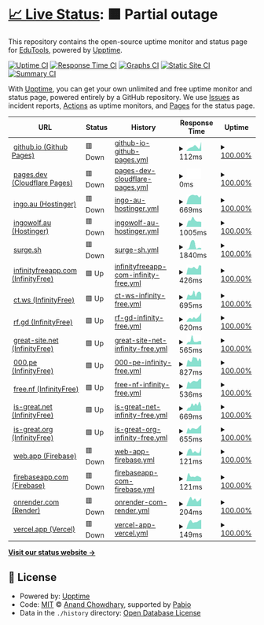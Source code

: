 # [📈 Live Status](https://EducationalTools.github.io/status): <!--live status--> **🟧 Partial outage**

This repository contains the open-source uptime monitor and status page for [EduTools](https://educationaltools.github.io/), powered by [Upptime](https://github.com/upptime/upptime).

[![Uptime CI](https://github.com/EducationalTools/status/workflows/Uptime%20CI/badge.svg)](https://github.com/EducationalTools/status/actions?query=workflow%3A%22Uptime+CI%22)
[![Response Time CI](https://github.com/EducationalTools/status/workflows/Response%20Time%20CI/badge.svg)](https://github.com/EducationalTools/status/actions?query=workflow%3A%22Response+Time+CI%22)
[![Graphs CI](https://github.com/EducationalTools/status/workflows/Graphs%20CI/badge.svg)](https://github.com/EducationalTools/status/actions?query=workflow%3A%22Graphs+CI%22)
[![Static Site CI](https://github.com/EducationalTools/status/workflows/Static%20Site%20CI/badge.svg)](https://github.com/EducationalTools/status/actions?query=workflow%3A%22Static+Site+CI%22)
[![Summary CI](https://github.com/EducationalTools/status/workflows/Summary%20CI/badge.svg)](https://github.com/EducationalTools/status/actions?query=workflow%3A%22Summary+CI%22)

With [Upptime](https://upptime.js.org), you can get your own unlimited and free uptime monitor and status page, powered entirely by a GitHub repository. We use [Issues](https://github.com/EducationalTools/status/issues) as incident reports, [Actions](https://github.com/EducationalTools/status/actions) as uptime monitors, and [Pages](https://EducationalTools.github.io/status) for the status page.

<!--start: status pages-->
<!-- This summary is generated by Upptime (https://github.com/upptime/upptime) -->
<!-- Do not edit this manually, your changes will be overwritten -->
<!-- prettier-ignore -->
| URL | Status | History | Response Time | Uptime |
| --- | ------ | ------- | ------------- | ------ |
| <img alt="" src="https://icons.duckduckgo.com/ip3/educationaltools.github.io.ico" height="13"> [github.io (Github Pages)](https://educationaltools.github.io/) | 🟥 Down | [github-io-github-pages.yml](https://github.com/EducationalTools/status/commits/HEAD/history/github-io-github-pages.yml) | <details><summary><img alt="Response time graph" src="./graphs/github-io-github-pages/response-time-week.png" height="20"> 112ms</summary><br><a href="https://EducationalTools.github.io/status/history/github-io-github-pages"><img alt="Response time 100" src="https://img.shields.io/endpoint?url=https%3A%2F%2Fraw.githubusercontent.com%2FEducationalTools%2Fstatus%2FHEAD%2Fapi%2Fgithub-io-github-pages%2Fresponse-time.json"></a><br><a href="https://EducationalTools.github.io/status/history/github-io-github-pages"><img alt="24-hour response time 226" src="https://img.shields.io/endpoint?url=https%3A%2F%2Fraw.githubusercontent.com%2FEducationalTools%2Fstatus%2FHEAD%2Fapi%2Fgithub-io-github-pages%2Fresponse-time-day.json"></a><br><a href="https://EducationalTools.github.io/status/history/github-io-github-pages"><img alt="7-day response time 112" src="https://img.shields.io/endpoint?url=https%3A%2F%2Fraw.githubusercontent.com%2FEducationalTools%2Fstatus%2FHEAD%2Fapi%2Fgithub-io-github-pages%2Fresponse-time-week.json"></a><br><a href="https://EducationalTools.github.io/status/history/github-io-github-pages"><img alt="30-day response time 114" src="https://img.shields.io/endpoint?url=https%3A%2F%2Fraw.githubusercontent.com%2FEducationalTools%2Fstatus%2FHEAD%2Fapi%2Fgithub-io-github-pages%2Fresponse-time-month.json"></a><br><a href="https://EducationalTools.github.io/status/history/github-io-github-pages"><img alt="1-year response time 100" src="https://img.shields.io/endpoint?url=https%3A%2F%2Fraw.githubusercontent.com%2FEducationalTools%2Fstatus%2FHEAD%2Fapi%2Fgithub-io-github-pages%2Fresponse-time-year.json"></a></details> | <details><summary><a href="https://EducationalTools.github.io/status/history/github-io-github-pages">100.00%</a></summary><a href="https://EducationalTools.github.io/status/history/github-io-github-pages"><img alt="All-time uptime 100.00%" src="https://img.shields.io/endpoint?url=https%3A%2F%2Fraw.githubusercontent.com%2FEducationalTools%2Fstatus%2FHEAD%2Fapi%2Fgithub-io-github-pages%2Fuptime.json"></a><br><a href="https://EducationalTools.github.io/status/history/github-io-github-pages"><img alt="24-hour uptime 100.00%" src="https://img.shields.io/endpoint?url=https%3A%2F%2Fraw.githubusercontent.com%2FEducationalTools%2Fstatus%2FHEAD%2Fapi%2Fgithub-io-github-pages%2Fuptime-day.json"></a><br><a href="https://EducationalTools.github.io/status/history/github-io-github-pages"><img alt="7-day uptime 100.00%" src="https://img.shields.io/endpoint?url=https%3A%2F%2Fraw.githubusercontent.com%2FEducationalTools%2Fstatus%2FHEAD%2Fapi%2Fgithub-io-github-pages%2Fuptime-week.json"></a><br><a href="https://EducationalTools.github.io/status/history/github-io-github-pages"><img alt="30-day uptime 100.00%" src="https://img.shields.io/endpoint?url=https%3A%2F%2Fraw.githubusercontent.com%2FEducationalTools%2Fstatus%2FHEAD%2Fapi%2Fgithub-io-github-pages%2Fuptime-month.json"></a><br><a href="https://EducationalTools.github.io/status/history/github-io-github-pages"><img alt="1-year uptime 100.00%" src="https://img.shields.io/endpoint?url=https%3A%2F%2Fraw.githubusercontent.com%2FEducationalTools%2Fstatus%2FHEAD%2Fapi%2Fgithub-io-github-pages%2Fuptime-year.json"></a></details>
| <img alt="" src="https://icons.duckduckgo.com/ip3/edutools.pages.dev.ico" height="13"> [pages.dev (Cloudflare Pages)](https://edutools.pages.dev/) | 🟥 Down | [pages-dev-cloudflare-pages.yml](https://github.com/EducationalTools/status/commits/HEAD/history/pages-dev-cloudflare-pages.yml) | <details><summary><img alt="Response time graph" src="./graphs/pages-dev-cloudflare-pages/response-time-week.png" height="20"> 0ms</summary><br><a href="https://EducationalTools.github.io/status/history/pages-dev-cloudflare-pages"><img alt="Response time 139" src="https://img.shields.io/endpoint?url=https%3A%2F%2Fraw.githubusercontent.com%2FEducationalTools%2Fstatus%2FHEAD%2Fapi%2Fpages-dev-cloudflare-pages%2Fresponse-time.json"></a><br><a href="https://EducationalTools.github.io/status/history/pages-dev-cloudflare-pages"><img alt="24-hour response time 0" src="https://img.shields.io/endpoint?url=https%3A%2F%2Fraw.githubusercontent.com%2FEducationalTools%2Fstatus%2FHEAD%2Fapi%2Fpages-dev-cloudflare-pages%2Fresponse-time-day.json"></a><br><a href="https://EducationalTools.github.io/status/history/pages-dev-cloudflare-pages"><img alt="7-day response time 0" src="https://img.shields.io/endpoint?url=https%3A%2F%2Fraw.githubusercontent.com%2FEducationalTools%2Fstatus%2FHEAD%2Fapi%2Fpages-dev-cloudflare-pages%2Fresponse-time-week.json"></a><br><a href="https://EducationalTools.github.io/status/history/pages-dev-cloudflare-pages"><img alt="30-day response time 0" src="https://img.shields.io/endpoint?url=https%3A%2F%2Fraw.githubusercontent.com%2FEducationalTools%2Fstatus%2FHEAD%2Fapi%2Fpages-dev-cloudflare-pages%2Fresponse-time-month.json"></a><br><a href="https://EducationalTools.github.io/status/history/pages-dev-cloudflare-pages"><img alt="1-year response time 139" src="https://img.shields.io/endpoint?url=https%3A%2F%2Fraw.githubusercontent.com%2FEducationalTools%2Fstatus%2FHEAD%2Fapi%2Fpages-dev-cloudflare-pages%2Fresponse-time-year.json"></a></details> | <details><summary><a href="https://EducationalTools.github.io/status/history/pages-dev-cloudflare-pages">100.00%</a></summary><a href="https://EducationalTools.github.io/status/history/pages-dev-cloudflare-pages"><img alt="All-time uptime 100.00%" src="https://img.shields.io/endpoint?url=https%3A%2F%2Fraw.githubusercontent.com%2FEducationalTools%2Fstatus%2FHEAD%2Fapi%2Fpages-dev-cloudflare-pages%2Fuptime.json"></a><br><a href="https://EducationalTools.github.io/status/history/pages-dev-cloudflare-pages"><img alt="24-hour uptime 100.00%" src="https://img.shields.io/endpoint?url=https%3A%2F%2Fraw.githubusercontent.com%2FEducationalTools%2Fstatus%2FHEAD%2Fapi%2Fpages-dev-cloudflare-pages%2Fuptime-day.json"></a><br><a href="https://EducationalTools.github.io/status/history/pages-dev-cloudflare-pages"><img alt="7-day uptime 100.00%" src="https://img.shields.io/endpoint?url=https%3A%2F%2Fraw.githubusercontent.com%2FEducationalTools%2Fstatus%2FHEAD%2Fapi%2Fpages-dev-cloudflare-pages%2Fuptime-week.json"></a><br><a href="https://EducationalTools.github.io/status/history/pages-dev-cloudflare-pages"><img alt="30-day uptime 100.00%" src="https://img.shields.io/endpoint?url=https%3A%2F%2Fraw.githubusercontent.com%2FEducationalTools%2Fstatus%2FHEAD%2Fapi%2Fpages-dev-cloudflare-pages%2Fuptime-month.json"></a><br><a href="https://EducationalTools.github.io/status/history/pages-dev-cloudflare-pages"><img alt="1-year uptime 100.00%" src="https://img.shields.io/endpoint?url=https%3A%2F%2Fraw.githubusercontent.com%2FEducationalTools%2Fstatus%2FHEAD%2Fapi%2Fpages-dev-cloudflare-pages%2Fuptime-year.json"></a></details>
| <img alt="" src="https://icons.duckduckgo.com/ip3/edutools.ingo.au.ico" height="13"> [ingo.au (Hostinger)](https://edutools.ingo.au/) | 🟥 Down | [ingo-au-hostinger.yml](https://github.com/EducationalTools/status/commits/HEAD/history/ingo-au-hostinger.yml) | <details><summary><img alt="Response time graph" src="./graphs/ingo-au-hostinger/response-time-week.png" height="20"> 669ms</summary><br><a href="https://EducationalTools.github.io/status/history/ingo-au-hostinger"><img alt="Response time 725" src="https://img.shields.io/endpoint?url=https%3A%2F%2Fraw.githubusercontent.com%2FEducationalTools%2Fstatus%2FHEAD%2Fapi%2Fingo-au-hostinger%2Fresponse-time.json"></a><br><a href="https://EducationalTools.github.io/status/history/ingo-au-hostinger"><img alt="24-hour response time 695" src="https://img.shields.io/endpoint?url=https%3A%2F%2Fraw.githubusercontent.com%2FEducationalTools%2Fstatus%2FHEAD%2Fapi%2Fingo-au-hostinger%2Fresponse-time-day.json"></a><br><a href="https://EducationalTools.github.io/status/history/ingo-au-hostinger"><img alt="7-day response time 669" src="https://img.shields.io/endpoint?url=https%3A%2F%2Fraw.githubusercontent.com%2FEducationalTools%2Fstatus%2FHEAD%2Fapi%2Fingo-au-hostinger%2Fresponse-time-week.json"></a><br><a href="https://EducationalTools.github.io/status/history/ingo-au-hostinger"><img alt="30-day response time 671" src="https://img.shields.io/endpoint?url=https%3A%2F%2Fraw.githubusercontent.com%2FEducationalTools%2Fstatus%2FHEAD%2Fapi%2Fingo-au-hostinger%2Fresponse-time-month.json"></a><br><a href="https://EducationalTools.github.io/status/history/ingo-au-hostinger"><img alt="1-year response time 725" src="https://img.shields.io/endpoint?url=https%3A%2F%2Fraw.githubusercontent.com%2FEducationalTools%2Fstatus%2FHEAD%2Fapi%2Fingo-au-hostinger%2Fresponse-time-year.json"></a></details> | <details><summary><a href="https://EducationalTools.github.io/status/history/ingo-au-hostinger">100.00%</a></summary><a href="https://EducationalTools.github.io/status/history/ingo-au-hostinger"><img alt="All-time uptime 100.00%" src="https://img.shields.io/endpoint?url=https%3A%2F%2Fraw.githubusercontent.com%2FEducationalTools%2Fstatus%2FHEAD%2Fapi%2Fingo-au-hostinger%2Fuptime.json"></a><br><a href="https://EducationalTools.github.io/status/history/ingo-au-hostinger"><img alt="24-hour uptime 100.00%" src="https://img.shields.io/endpoint?url=https%3A%2F%2Fraw.githubusercontent.com%2FEducationalTools%2Fstatus%2FHEAD%2Fapi%2Fingo-au-hostinger%2Fuptime-day.json"></a><br><a href="https://EducationalTools.github.io/status/history/ingo-au-hostinger"><img alt="7-day uptime 100.00%" src="https://img.shields.io/endpoint?url=https%3A%2F%2Fraw.githubusercontent.com%2FEducationalTools%2Fstatus%2FHEAD%2Fapi%2Fingo-au-hostinger%2Fuptime-week.json"></a><br><a href="https://EducationalTools.github.io/status/history/ingo-au-hostinger"><img alt="30-day uptime 100.00%" src="https://img.shields.io/endpoint?url=https%3A%2F%2Fraw.githubusercontent.com%2FEducationalTools%2Fstatus%2FHEAD%2Fapi%2Fingo-au-hostinger%2Fuptime-month.json"></a><br><a href="https://EducationalTools.github.io/status/history/ingo-au-hostinger"><img alt="1-year uptime 100.00%" src="https://img.shields.io/endpoint?url=https%3A%2F%2Fraw.githubusercontent.com%2FEducationalTools%2Fstatus%2FHEAD%2Fapi%2Fingo-au-hostinger%2Fuptime-year.json"></a></details>
| <img alt="" src="https://icons.duckduckgo.com/ip3/edutools.ingowolf.au.ico" height="13"> [ingowolf.au (Hostinger)](https://edutools.ingowolf.au/) | 🟥 Down | [ingowolf-au-hostinger.yml](https://github.com/EducationalTools/status/commits/HEAD/history/ingowolf-au-hostinger.yml) | <details><summary><img alt="Response time graph" src="./graphs/ingowolf-au-hostinger/response-time-week.png" height="20"> 1005ms</summary><br><a href="https://EducationalTools.github.io/status/history/ingowolf-au-hostinger"><img alt="Response time 845" src="https://img.shields.io/endpoint?url=https%3A%2F%2Fraw.githubusercontent.com%2FEducationalTools%2Fstatus%2FHEAD%2Fapi%2Fingowolf-au-hostinger%2Fresponse-time.json"></a><br><a href="https://EducationalTools.github.io/status/history/ingowolf-au-hostinger"><img alt="24-hour response time 766" src="https://img.shields.io/endpoint?url=https%3A%2F%2Fraw.githubusercontent.com%2FEducationalTools%2Fstatus%2FHEAD%2Fapi%2Fingowolf-au-hostinger%2Fresponse-time-day.json"></a><br><a href="https://EducationalTools.github.io/status/history/ingowolf-au-hostinger"><img alt="7-day response time 1005" src="https://img.shields.io/endpoint?url=https%3A%2F%2Fraw.githubusercontent.com%2FEducationalTools%2Fstatus%2FHEAD%2Fapi%2Fingowolf-au-hostinger%2Fresponse-time-week.json"></a><br><a href="https://EducationalTools.github.io/status/history/ingowolf-au-hostinger"><img alt="30-day response time 853" src="https://img.shields.io/endpoint?url=https%3A%2F%2Fraw.githubusercontent.com%2FEducationalTools%2Fstatus%2FHEAD%2Fapi%2Fingowolf-au-hostinger%2Fresponse-time-month.json"></a><br><a href="https://EducationalTools.github.io/status/history/ingowolf-au-hostinger"><img alt="1-year response time 845" src="https://img.shields.io/endpoint?url=https%3A%2F%2Fraw.githubusercontent.com%2FEducationalTools%2Fstatus%2FHEAD%2Fapi%2Fingowolf-au-hostinger%2Fresponse-time-year.json"></a></details> | <details><summary><a href="https://EducationalTools.github.io/status/history/ingowolf-au-hostinger">100.00%</a></summary><a href="https://EducationalTools.github.io/status/history/ingowolf-au-hostinger"><img alt="All-time uptime 100.00%" src="https://img.shields.io/endpoint?url=https%3A%2F%2Fraw.githubusercontent.com%2FEducationalTools%2Fstatus%2FHEAD%2Fapi%2Fingowolf-au-hostinger%2Fuptime.json"></a><br><a href="https://EducationalTools.github.io/status/history/ingowolf-au-hostinger"><img alt="24-hour uptime 100.00%" src="https://img.shields.io/endpoint?url=https%3A%2F%2Fraw.githubusercontent.com%2FEducationalTools%2Fstatus%2FHEAD%2Fapi%2Fingowolf-au-hostinger%2Fuptime-day.json"></a><br><a href="https://EducationalTools.github.io/status/history/ingowolf-au-hostinger"><img alt="7-day uptime 100.00%" src="https://img.shields.io/endpoint?url=https%3A%2F%2Fraw.githubusercontent.com%2FEducationalTools%2Fstatus%2FHEAD%2Fapi%2Fingowolf-au-hostinger%2Fuptime-week.json"></a><br><a href="https://EducationalTools.github.io/status/history/ingowolf-au-hostinger"><img alt="30-day uptime 100.00%" src="https://img.shields.io/endpoint?url=https%3A%2F%2Fraw.githubusercontent.com%2FEducationalTools%2Fstatus%2FHEAD%2Fapi%2Fingowolf-au-hostinger%2Fuptime-month.json"></a><br><a href="https://EducationalTools.github.io/status/history/ingowolf-au-hostinger"><img alt="1-year uptime 100.00%" src="https://img.shields.io/endpoint?url=https%3A%2F%2Fraw.githubusercontent.com%2FEducationalTools%2Fstatus%2FHEAD%2Fapi%2Fingowolf-au-hostinger%2Fuptime-year.json"></a></details>
| <img alt="" src="https://icons.duckduckgo.com/ip3/edutools.surge.sh.ico" height="13"> [surge.sh](https://edutools.surge.sh/) | 🟥 Down | [surge-sh.yml](https://github.com/EducationalTools/status/commits/HEAD/history/surge-sh.yml) | <details><summary><img alt="Response time graph" src="./graphs/surge-sh/response-time-week.png" height="20"> 1840ms</summary><br><a href="https://EducationalTools.github.io/status/history/surge-sh"><img alt="Response time 2285" src="https://img.shields.io/endpoint?url=https%3A%2F%2Fraw.githubusercontent.com%2FEducationalTools%2Fstatus%2FHEAD%2Fapi%2Fsurge-sh%2Fresponse-time.json"></a><br><a href="https://EducationalTools.github.io/status/history/surge-sh"><img alt="24-hour response time 0" src="https://img.shields.io/endpoint?url=https%3A%2F%2Fraw.githubusercontent.com%2FEducationalTools%2Fstatus%2FHEAD%2Fapi%2Fsurge-sh%2Fresponse-time-day.json"></a><br><a href="https://EducationalTools.github.io/status/history/surge-sh"><img alt="7-day response time 1840" src="https://img.shields.io/endpoint?url=https%3A%2F%2Fraw.githubusercontent.com%2FEducationalTools%2Fstatus%2FHEAD%2Fapi%2Fsurge-sh%2Fresponse-time-week.json"></a><br><a href="https://EducationalTools.github.io/status/history/surge-sh"><img alt="30-day response time 2910" src="https://img.shields.io/endpoint?url=https%3A%2F%2Fraw.githubusercontent.com%2FEducationalTools%2Fstatus%2FHEAD%2Fapi%2Fsurge-sh%2Fresponse-time-month.json"></a><br><a href="https://EducationalTools.github.io/status/history/surge-sh"><img alt="1-year response time 2285" src="https://img.shields.io/endpoint?url=https%3A%2F%2Fraw.githubusercontent.com%2FEducationalTools%2Fstatus%2FHEAD%2Fapi%2Fsurge-sh%2Fresponse-time-year.json"></a></details> | <details><summary><a href="https://EducationalTools.github.io/status/history/surge-sh">100.00%</a></summary><a href="https://EducationalTools.github.io/status/history/surge-sh"><img alt="All-time uptime 100.00%" src="https://img.shields.io/endpoint?url=https%3A%2F%2Fraw.githubusercontent.com%2FEducationalTools%2Fstatus%2FHEAD%2Fapi%2Fsurge-sh%2Fuptime.json"></a><br><a href="https://EducationalTools.github.io/status/history/surge-sh"><img alt="24-hour uptime 100.00%" src="https://img.shields.io/endpoint?url=https%3A%2F%2Fraw.githubusercontent.com%2FEducationalTools%2Fstatus%2FHEAD%2Fapi%2Fsurge-sh%2Fuptime-day.json"></a><br><a href="https://EducationalTools.github.io/status/history/surge-sh"><img alt="7-day uptime 100.00%" src="https://img.shields.io/endpoint?url=https%3A%2F%2Fraw.githubusercontent.com%2FEducationalTools%2Fstatus%2FHEAD%2Fapi%2Fsurge-sh%2Fuptime-week.json"></a><br><a href="https://EducationalTools.github.io/status/history/surge-sh"><img alt="30-day uptime 100.00%" src="https://img.shields.io/endpoint?url=https%3A%2F%2Fraw.githubusercontent.com%2FEducationalTools%2Fstatus%2FHEAD%2Fapi%2Fsurge-sh%2Fuptime-month.json"></a><br><a href="https://EducationalTools.github.io/status/history/surge-sh"><img alt="1-year uptime 100.00%" src="https://img.shields.io/endpoint?url=https%3A%2F%2Fraw.githubusercontent.com%2FEducationalTools%2Fstatus%2FHEAD%2Fapi%2Fsurge-sh%2Fuptime-year.json"></a></details>
| <img alt="" src="https://icons.duckduckgo.com/ip3/edutools.infinityfreeapp.com.ico" height="13"> [infinityfreeapp.com (InfinityFree)](http://edutools.infinityfreeapp.com/) | 🟩 Up | [infinityfreeapp-com-infinity-free.yml](https://github.com/EducationalTools/status/commits/HEAD/history/infinityfreeapp-com-infinity-free.yml) | <details><summary><img alt="Response time graph" src="./graphs/infinityfreeapp-com-infinity-free/response-time-week.png" height="20"> 426ms</summary><br><a href="https://EducationalTools.github.io/status/history/infinityfreeapp-com-infinity-free"><img alt="Response time 498" src="https://img.shields.io/endpoint?url=https%3A%2F%2Fraw.githubusercontent.com%2FEducationalTools%2Fstatus%2FHEAD%2Fapi%2Finfinityfreeapp-com-infinity-free%2Fresponse-time.json"></a><br><a href="https://EducationalTools.github.io/status/history/infinityfreeapp-com-infinity-free"><img alt="24-hour response time 537" src="https://img.shields.io/endpoint?url=https%3A%2F%2Fraw.githubusercontent.com%2FEducationalTools%2Fstatus%2FHEAD%2Fapi%2Finfinityfreeapp-com-infinity-free%2Fresponse-time-day.json"></a><br><a href="https://EducationalTools.github.io/status/history/infinityfreeapp-com-infinity-free"><img alt="7-day response time 426" src="https://img.shields.io/endpoint?url=https%3A%2F%2Fraw.githubusercontent.com%2FEducationalTools%2Fstatus%2FHEAD%2Fapi%2Finfinityfreeapp-com-infinity-free%2Fresponse-time-week.json"></a><br><a href="https://EducationalTools.github.io/status/history/infinityfreeapp-com-infinity-free"><img alt="30-day response time 560" src="https://img.shields.io/endpoint?url=https%3A%2F%2Fraw.githubusercontent.com%2FEducationalTools%2Fstatus%2FHEAD%2Fapi%2Finfinityfreeapp-com-infinity-free%2Fresponse-time-month.json"></a><br><a href="https://EducationalTools.github.io/status/history/infinityfreeapp-com-infinity-free"><img alt="1-year response time 498" src="https://img.shields.io/endpoint?url=https%3A%2F%2Fraw.githubusercontent.com%2FEducationalTools%2Fstatus%2FHEAD%2Fapi%2Finfinityfreeapp-com-infinity-free%2Fresponse-time-year.json"></a></details> | <details><summary><a href="https://EducationalTools.github.io/status/history/infinityfreeapp-com-infinity-free">100.00%</a></summary><a href="https://EducationalTools.github.io/status/history/infinityfreeapp-com-infinity-free"><img alt="All-time uptime 100.00%" src="https://img.shields.io/endpoint?url=https%3A%2F%2Fraw.githubusercontent.com%2FEducationalTools%2Fstatus%2FHEAD%2Fapi%2Finfinityfreeapp-com-infinity-free%2Fuptime.json"></a><br><a href="https://EducationalTools.github.io/status/history/infinityfreeapp-com-infinity-free"><img alt="24-hour uptime 100.00%" src="https://img.shields.io/endpoint?url=https%3A%2F%2Fraw.githubusercontent.com%2FEducationalTools%2Fstatus%2FHEAD%2Fapi%2Finfinityfreeapp-com-infinity-free%2Fuptime-day.json"></a><br><a href="https://EducationalTools.github.io/status/history/infinityfreeapp-com-infinity-free"><img alt="7-day uptime 100.00%" src="https://img.shields.io/endpoint?url=https%3A%2F%2Fraw.githubusercontent.com%2FEducationalTools%2Fstatus%2FHEAD%2Fapi%2Finfinityfreeapp-com-infinity-free%2Fuptime-week.json"></a><br><a href="https://EducationalTools.github.io/status/history/infinityfreeapp-com-infinity-free"><img alt="30-day uptime 100.00%" src="https://img.shields.io/endpoint?url=https%3A%2F%2Fraw.githubusercontent.com%2FEducationalTools%2Fstatus%2FHEAD%2Fapi%2Finfinityfreeapp-com-infinity-free%2Fuptime-month.json"></a><br><a href="https://EducationalTools.github.io/status/history/infinityfreeapp-com-infinity-free"><img alt="1-year uptime 100.00%" src="https://img.shields.io/endpoint?url=https%3A%2F%2Fraw.githubusercontent.com%2FEducationalTools%2Fstatus%2FHEAD%2Fapi%2Finfinityfreeapp-com-infinity-free%2Fuptime-year.json"></a></details>
| <img alt="" src="https://icons.duckduckgo.com/ip3/edutools.ct.ws.ico" height="13"> [ct.ws (InfinityFree)](http://edutools.ct.ws/) | 🟩 Up | [ct-ws-infinity-free.yml](https://github.com/EducationalTools/status/commits/HEAD/history/ct-ws-infinity-free.yml) | <details><summary><img alt="Response time graph" src="./graphs/ct-ws-infinity-free/response-time-week.png" height="20"> 695ms</summary><br><a href="https://EducationalTools.github.io/status/history/ct-ws-infinity-free"><img alt="Response time 722" src="https://img.shields.io/endpoint?url=https%3A%2F%2Fraw.githubusercontent.com%2FEducationalTools%2Fstatus%2FHEAD%2Fapi%2Fct-ws-infinity-free%2Fresponse-time.json"></a><br><a href="https://EducationalTools.github.io/status/history/ct-ws-infinity-free"><img alt="24-hour response time 838" src="https://img.shields.io/endpoint?url=https%3A%2F%2Fraw.githubusercontent.com%2FEducationalTools%2Fstatus%2FHEAD%2Fapi%2Fct-ws-infinity-free%2Fresponse-time-day.json"></a><br><a href="https://EducationalTools.github.io/status/history/ct-ws-infinity-free"><img alt="7-day response time 695" src="https://img.shields.io/endpoint?url=https%3A%2F%2Fraw.githubusercontent.com%2FEducationalTools%2Fstatus%2FHEAD%2Fapi%2Fct-ws-infinity-free%2Fresponse-time-week.json"></a><br><a href="https://EducationalTools.github.io/status/history/ct-ws-infinity-free"><img alt="30-day response time 852" src="https://img.shields.io/endpoint?url=https%3A%2F%2Fraw.githubusercontent.com%2FEducationalTools%2Fstatus%2FHEAD%2Fapi%2Fct-ws-infinity-free%2Fresponse-time-month.json"></a><br><a href="https://EducationalTools.github.io/status/history/ct-ws-infinity-free"><img alt="1-year response time 722" src="https://img.shields.io/endpoint?url=https%3A%2F%2Fraw.githubusercontent.com%2FEducationalTools%2Fstatus%2FHEAD%2Fapi%2Fct-ws-infinity-free%2Fresponse-time-year.json"></a></details> | <details><summary><a href="https://EducationalTools.github.io/status/history/ct-ws-infinity-free">100.00%</a></summary><a href="https://EducationalTools.github.io/status/history/ct-ws-infinity-free"><img alt="All-time uptime 100.00%" src="https://img.shields.io/endpoint?url=https%3A%2F%2Fraw.githubusercontent.com%2FEducationalTools%2Fstatus%2FHEAD%2Fapi%2Fct-ws-infinity-free%2Fuptime.json"></a><br><a href="https://EducationalTools.github.io/status/history/ct-ws-infinity-free"><img alt="24-hour uptime 100.00%" src="https://img.shields.io/endpoint?url=https%3A%2F%2Fraw.githubusercontent.com%2FEducationalTools%2Fstatus%2FHEAD%2Fapi%2Fct-ws-infinity-free%2Fuptime-day.json"></a><br><a href="https://EducationalTools.github.io/status/history/ct-ws-infinity-free"><img alt="7-day uptime 100.00%" src="https://img.shields.io/endpoint?url=https%3A%2F%2Fraw.githubusercontent.com%2FEducationalTools%2Fstatus%2FHEAD%2Fapi%2Fct-ws-infinity-free%2Fuptime-week.json"></a><br><a href="https://EducationalTools.github.io/status/history/ct-ws-infinity-free"><img alt="30-day uptime 100.00%" src="https://img.shields.io/endpoint?url=https%3A%2F%2Fraw.githubusercontent.com%2FEducationalTools%2Fstatus%2FHEAD%2Fapi%2Fct-ws-infinity-free%2Fuptime-month.json"></a><br><a href="https://EducationalTools.github.io/status/history/ct-ws-infinity-free"><img alt="1-year uptime 100.00%" src="https://img.shields.io/endpoint?url=https%3A%2F%2Fraw.githubusercontent.com%2FEducationalTools%2Fstatus%2FHEAD%2Fapi%2Fct-ws-infinity-free%2Fuptime-year.json"></a></details>
| <img alt="" src="https://icons.duckduckgo.com/ip3/edutools.rf.gd.ico" height="13"> [rf.gd (InfinityFree)](http://edutools.rf.gd/) | 🟩 Up | [rf-gd-infinity-free.yml](https://github.com/EducationalTools/status/commits/HEAD/history/rf-gd-infinity-free.yml) | <details><summary><img alt="Response time graph" src="./graphs/rf-gd-infinity-free/response-time-week.png" height="20"> 620ms</summary><br><a href="https://EducationalTools.github.io/status/history/rf-gd-infinity-free"><img alt="Response time 534" src="https://img.shields.io/endpoint?url=https%3A%2F%2Fraw.githubusercontent.com%2FEducationalTools%2Fstatus%2FHEAD%2Fapi%2Frf-gd-infinity-free%2Fresponse-time.json"></a><br><a href="https://EducationalTools.github.io/status/history/rf-gd-infinity-free"><img alt="24-hour response time 1042" src="https://img.shields.io/endpoint?url=https%3A%2F%2Fraw.githubusercontent.com%2FEducationalTools%2Fstatus%2FHEAD%2Fapi%2Frf-gd-infinity-free%2Fresponse-time-day.json"></a><br><a href="https://EducationalTools.github.io/status/history/rf-gd-infinity-free"><img alt="7-day response time 620" src="https://img.shields.io/endpoint?url=https%3A%2F%2Fraw.githubusercontent.com%2FEducationalTools%2Fstatus%2FHEAD%2Fapi%2Frf-gd-infinity-free%2Fresponse-time-week.json"></a><br><a href="https://EducationalTools.github.io/status/history/rf-gd-infinity-free"><img alt="30-day response time 614" src="https://img.shields.io/endpoint?url=https%3A%2F%2Fraw.githubusercontent.com%2FEducationalTools%2Fstatus%2FHEAD%2Fapi%2Frf-gd-infinity-free%2Fresponse-time-month.json"></a><br><a href="https://EducationalTools.github.io/status/history/rf-gd-infinity-free"><img alt="1-year response time 534" src="https://img.shields.io/endpoint?url=https%3A%2F%2Fraw.githubusercontent.com%2FEducationalTools%2Fstatus%2FHEAD%2Fapi%2Frf-gd-infinity-free%2Fresponse-time-year.json"></a></details> | <details><summary><a href="https://EducationalTools.github.io/status/history/rf-gd-infinity-free">100.00%</a></summary><a href="https://EducationalTools.github.io/status/history/rf-gd-infinity-free"><img alt="All-time uptime 100.00%" src="https://img.shields.io/endpoint?url=https%3A%2F%2Fraw.githubusercontent.com%2FEducationalTools%2Fstatus%2FHEAD%2Fapi%2Frf-gd-infinity-free%2Fuptime.json"></a><br><a href="https://EducationalTools.github.io/status/history/rf-gd-infinity-free"><img alt="24-hour uptime 100.00%" src="https://img.shields.io/endpoint?url=https%3A%2F%2Fraw.githubusercontent.com%2FEducationalTools%2Fstatus%2FHEAD%2Fapi%2Frf-gd-infinity-free%2Fuptime-day.json"></a><br><a href="https://EducationalTools.github.io/status/history/rf-gd-infinity-free"><img alt="7-day uptime 100.00%" src="https://img.shields.io/endpoint?url=https%3A%2F%2Fraw.githubusercontent.com%2FEducationalTools%2Fstatus%2FHEAD%2Fapi%2Frf-gd-infinity-free%2Fuptime-week.json"></a><br><a href="https://EducationalTools.github.io/status/history/rf-gd-infinity-free"><img alt="30-day uptime 100.00%" src="https://img.shields.io/endpoint?url=https%3A%2F%2Fraw.githubusercontent.com%2FEducationalTools%2Fstatus%2FHEAD%2Fapi%2Frf-gd-infinity-free%2Fuptime-month.json"></a><br><a href="https://EducationalTools.github.io/status/history/rf-gd-infinity-free"><img alt="1-year uptime 100.00%" src="https://img.shields.io/endpoint?url=https%3A%2F%2Fraw.githubusercontent.com%2FEducationalTools%2Fstatus%2FHEAD%2Fapi%2Frf-gd-infinity-free%2Fuptime-year.json"></a></details>
| <img alt="" src="https://icons.duckduckgo.com/ip3/edutools.great-site.net.ico" height="13"> [great-site.net (InfinityFree)](http://edutools.great-site.net/) | 🟩 Up | [great-site-net-infinity-free.yml](https://github.com/EducationalTools/status/commits/HEAD/history/great-site-net-infinity-free.yml) | <details><summary><img alt="Response time graph" src="./graphs/great-site-net-infinity-free/response-time-week.png" height="20"> 565ms</summary><br><a href="https://EducationalTools.github.io/status/history/great-site-net-infinity-free"><img alt="Response time 483" src="https://img.shields.io/endpoint?url=https%3A%2F%2Fraw.githubusercontent.com%2FEducationalTools%2Fstatus%2FHEAD%2Fapi%2Fgreat-site-net-infinity-free%2Fresponse-time.json"></a><br><a href="https://EducationalTools.github.io/status/history/great-site-net-infinity-free"><img alt="24-hour response time 520" src="https://img.shields.io/endpoint?url=https%3A%2F%2Fraw.githubusercontent.com%2FEducationalTools%2Fstatus%2FHEAD%2Fapi%2Fgreat-site-net-infinity-free%2Fresponse-time-day.json"></a><br><a href="https://EducationalTools.github.io/status/history/great-site-net-infinity-free"><img alt="7-day response time 565" src="https://img.shields.io/endpoint?url=https%3A%2F%2Fraw.githubusercontent.com%2FEducationalTools%2Fstatus%2FHEAD%2Fapi%2Fgreat-site-net-infinity-free%2Fresponse-time-week.json"></a><br><a href="https://EducationalTools.github.io/status/history/great-site-net-infinity-free"><img alt="30-day response time 535" src="https://img.shields.io/endpoint?url=https%3A%2F%2Fraw.githubusercontent.com%2FEducationalTools%2Fstatus%2FHEAD%2Fapi%2Fgreat-site-net-infinity-free%2Fresponse-time-month.json"></a><br><a href="https://EducationalTools.github.io/status/history/great-site-net-infinity-free"><img alt="1-year response time 483" src="https://img.shields.io/endpoint?url=https%3A%2F%2Fraw.githubusercontent.com%2FEducationalTools%2Fstatus%2FHEAD%2Fapi%2Fgreat-site-net-infinity-free%2Fresponse-time-year.json"></a></details> | <details><summary><a href="https://EducationalTools.github.io/status/history/great-site-net-infinity-free">100.00%</a></summary><a href="https://EducationalTools.github.io/status/history/great-site-net-infinity-free"><img alt="All-time uptime 100.00%" src="https://img.shields.io/endpoint?url=https%3A%2F%2Fraw.githubusercontent.com%2FEducationalTools%2Fstatus%2FHEAD%2Fapi%2Fgreat-site-net-infinity-free%2Fuptime.json"></a><br><a href="https://EducationalTools.github.io/status/history/great-site-net-infinity-free"><img alt="24-hour uptime 100.00%" src="https://img.shields.io/endpoint?url=https%3A%2F%2Fraw.githubusercontent.com%2FEducationalTools%2Fstatus%2FHEAD%2Fapi%2Fgreat-site-net-infinity-free%2Fuptime-day.json"></a><br><a href="https://EducationalTools.github.io/status/history/great-site-net-infinity-free"><img alt="7-day uptime 100.00%" src="https://img.shields.io/endpoint?url=https%3A%2F%2Fraw.githubusercontent.com%2FEducationalTools%2Fstatus%2FHEAD%2Fapi%2Fgreat-site-net-infinity-free%2Fuptime-week.json"></a><br><a href="https://EducationalTools.github.io/status/history/great-site-net-infinity-free"><img alt="30-day uptime 100.00%" src="https://img.shields.io/endpoint?url=https%3A%2F%2Fraw.githubusercontent.com%2FEducationalTools%2Fstatus%2FHEAD%2Fapi%2Fgreat-site-net-infinity-free%2Fuptime-month.json"></a><br><a href="https://EducationalTools.github.io/status/history/great-site-net-infinity-free"><img alt="1-year uptime 100.00%" src="https://img.shields.io/endpoint?url=https%3A%2F%2Fraw.githubusercontent.com%2FEducationalTools%2Fstatus%2FHEAD%2Fapi%2Fgreat-site-net-infinity-free%2Fuptime-year.json"></a></details>
| <img alt="" src="https://icons.duckduckgo.com/ip3/edutools.000.pe.ico" height="13"> [000.pe (InfinityFree)](http://edutools.000.pe/) | 🟩 Up | [000-pe-infinity-free.yml](https://github.com/EducationalTools/status/commits/HEAD/history/000-pe-infinity-free.yml) | <details><summary><img alt="Response time graph" src="./graphs/000-pe-infinity-free/response-time-week.png" height="20"> 827ms</summary><br><a href="https://EducationalTools.github.io/status/history/000-pe-infinity-free"><img alt="Response time 588" src="https://img.shields.io/endpoint?url=https%3A%2F%2Fraw.githubusercontent.com%2FEducationalTools%2Fstatus%2FHEAD%2Fapi%2F000-pe-infinity-free%2Fresponse-time.json"></a><br><a href="https://EducationalTools.github.io/status/history/000-pe-infinity-free"><img alt="24-hour response time 787" src="https://img.shields.io/endpoint?url=https%3A%2F%2Fraw.githubusercontent.com%2FEducationalTools%2Fstatus%2FHEAD%2Fapi%2F000-pe-infinity-free%2Fresponse-time-day.json"></a><br><a href="https://EducationalTools.github.io/status/history/000-pe-infinity-free"><img alt="7-day response time 827" src="https://img.shields.io/endpoint?url=https%3A%2F%2Fraw.githubusercontent.com%2FEducationalTools%2Fstatus%2FHEAD%2Fapi%2F000-pe-infinity-free%2Fresponse-time-week.json"></a><br><a href="https://EducationalTools.github.io/status/history/000-pe-infinity-free"><img alt="30-day response time 827" src="https://img.shields.io/endpoint?url=https%3A%2F%2Fraw.githubusercontent.com%2FEducationalTools%2Fstatus%2FHEAD%2Fapi%2F000-pe-infinity-free%2Fresponse-time-month.json"></a><br><a href="https://EducationalTools.github.io/status/history/000-pe-infinity-free"><img alt="1-year response time 588" src="https://img.shields.io/endpoint?url=https%3A%2F%2Fraw.githubusercontent.com%2FEducationalTools%2Fstatus%2FHEAD%2Fapi%2F000-pe-infinity-free%2Fresponse-time-year.json"></a></details> | <details><summary><a href="https://EducationalTools.github.io/status/history/000-pe-infinity-free">100.00%</a></summary><a href="https://EducationalTools.github.io/status/history/000-pe-infinity-free"><img alt="All-time uptime 100.00%" src="https://img.shields.io/endpoint?url=https%3A%2F%2Fraw.githubusercontent.com%2FEducationalTools%2Fstatus%2FHEAD%2Fapi%2F000-pe-infinity-free%2Fuptime.json"></a><br><a href="https://EducationalTools.github.io/status/history/000-pe-infinity-free"><img alt="24-hour uptime 100.00%" src="https://img.shields.io/endpoint?url=https%3A%2F%2Fraw.githubusercontent.com%2FEducationalTools%2Fstatus%2FHEAD%2Fapi%2F000-pe-infinity-free%2Fuptime-day.json"></a><br><a href="https://EducationalTools.github.io/status/history/000-pe-infinity-free"><img alt="7-day uptime 100.00%" src="https://img.shields.io/endpoint?url=https%3A%2F%2Fraw.githubusercontent.com%2FEducationalTools%2Fstatus%2FHEAD%2Fapi%2F000-pe-infinity-free%2Fuptime-week.json"></a><br><a href="https://EducationalTools.github.io/status/history/000-pe-infinity-free"><img alt="30-day uptime 100.00%" src="https://img.shields.io/endpoint?url=https%3A%2F%2Fraw.githubusercontent.com%2FEducationalTools%2Fstatus%2FHEAD%2Fapi%2F000-pe-infinity-free%2Fuptime-month.json"></a><br><a href="https://EducationalTools.github.io/status/history/000-pe-infinity-free"><img alt="1-year uptime 100.00%" src="https://img.shields.io/endpoint?url=https%3A%2F%2Fraw.githubusercontent.com%2FEducationalTools%2Fstatus%2FHEAD%2Fapi%2F000-pe-infinity-free%2Fuptime-year.json"></a></details>
| <img alt="" src="https://icons.duckduckgo.com/ip3/edutools.free.nf.ico" height="13"> [free.nf (InfinityFree)](http://edutools.free.nf/) | 🟩 Up | [free-nf-infinity-free.yml](https://github.com/EducationalTools/status/commits/HEAD/history/free-nf-infinity-free.yml) | <details><summary><img alt="Response time graph" src="./graphs/free-nf-infinity-free/response-time-week.png" height="20"> 536ms</summary><br><a href="https://EducationalTools.github.io/status/history/free-nf-infinity-free"><img alt="Response time 639" src="https://img.shields.io/endpoint?url=https%3A%2F%2Fraw.githubusercontent.com%2FEducationalTools%2Fstatus%2FHEAD%2Fapi%2Ffree-nf-infinity-free%2Fresponse-time.json"></a><br><a href="https://EducationalTools.github.io/status/history/free-nf-infinity-free"><img alt="24-hour response time 676" src="https://img.shields.io/endpoint?url=https%3A%2F%2Fraw.githubusercontent.com%2FEducationalTools%2Fstatus%2FHEAD%2Fapi%2Ffree-nf-infinity-free%2Fresponse-time-day.json"></a><br><a href="https://EducationalTools.github.io/status/history/free-nf-infinity-free"><img alt="7-day response time 536" src="https://img.shields.io/endpoint?url=https%3A%2F%2Fraw.githubusercontent.com%2FEducationalTools%2Fstatus%2FHEAD%2Fapi%2Ffree-nf-infinity-free%2Fresponse-time-week.json"></a><br><a href="https://EducationalTools.github.io/status/history/free-nf-infinity-free"><img alt="30-day response time 666" src="https://img.shields.io/endpoint?url=https%3A%2F%2Fraw.githubusercontent.com%2FEducationalTools%2Fstatus%2FHEAD%2Fapi%2Ffree-nf-infinity-free%2Fresponse-time-month.json"></a><br><a href="https://EducationalTools.github.io/status/history/free-nf-infinity-free"><img alt="1-year response time 639" src="https://img.shields.io/endpoint?url=https%3A%2F%2Fraw.githubusercontent.com%2FEducationalTools%2Fstatus%2FHEAD%2Fapi%2Ffree-nf-infinity-free%2Fresponse-time-year.json"></a></details> | <details><summary><a href="https://EducationalTools.github.io/status/history/free-nf-infinity-free">100.00%</a></summary><a href="https://EducationalTools.github.io/status/history/free-nf-infinity-free"><img alt="All-time uptime 100.00%" src="https://img.shields.io/endpoint?url=https%3A%2F%2Fraw.githubusercontent.com%2FEducationalTools%2Fstatus%2FHEAD%2Fapi%2Ffree-nf-infinity-free%2Fuptime.json"></a><br><a href="https://EducationalTools.github.io/status/history/free-nf-infinity-free"><img alt="24-hour uptime 100.00%" src="https://img.shields.io/endpoint?url=https%3A%2F%2Fraw.githubusercontent.com%2FEducationalTools%2Fstatus%2FHEAD%2Fapi%2Ffree-nf-infinity-free%2Fuptime-day.json"></a><br><a href="https://EducationalTools.github.io/status/history/free-nf-infinity-free"><img alt="7-day uptime 100.00%" src="https://img.shields.io/endpoint?url=https%3A%2F%2Fraw.githubusercontent.com%2FEducationalTools%2Fstatus%2FHEAD%2Fapi%2Ffree-nf-infinity-free%2Fuptime-week.json"></a><br><a href="https://EducationalTools.github.io/status/history/free-nf-infinity-free"><img alt="30-day uptime 100.00%" src="https://img.shields.io/endpoint?url=https%3A%2F%2Fraw.githubusercontent.com%2FEducationalTools%2Fstatus%2FHEAD%2Fapi%2Ffree-nf-infinity-free%2Fuptime-month.json"></a><br><a href="https://EducationalTools.github.io/status/history/free-nf-infinity-free"><img alt="1-year uptime 100.00%" src="https://img.shields.io/endpoint?url=https%3A%2F%2Fraw.githubusercontent.com%2FEducationalTools%2Fstatus%2FHEAD%2Fapi%2Ffree-nf-infinity-free%2Fuptime-year.json"></a></details>
| <img alt="" src="https://icons.duckduckgo.com/ip3/edutools.is-great.net.ico" height="13"> [is-great.net (InfinityFree)](http://edutools.is-great.net/) | 🟩 Up | [is-great-net-infinity-free.yml](https://github.com/EducationalTools/status/commits/HEAD/history/is-great-net-infinity-free.yml) | <details><summary><img alt="Response time graph" src="./graphs/is-great-net-infinity-free/response-time-week.png" height="20"> 669ms</summary><br><a href="https://EducationalTools.github.io/status/history/is-great-net-infinity-free"><img alt="Response time 641" src="https://img.shields.io/endpoint?url=https%3A%2F%2Fraw.githubusercontent.com%2FEducationalTools%2Fstatus%2FHEAD%2Fapi%2Fis-great-net-infinity-free%2Fresponse-time.json"></a><br><a href="https://EducationalTools.github.io/status/history/is-great-net-infinity-free"><img alt="24-hour response time 784" src="https://img.shields.io/endpoint?url=https%3A%2F%2Fraw.githubusercontent.com%2FEducationalTools%2Fstatus%2FHEAD%2Fapi%2Fis-great-net-infinity-free%2Fresponse-time-day.json"></a><br><a href="https://EducationalTools.github.io/status/history/is-great-net-infinity-free"><img alt="7-day response time 669" src="https://img.shields.io/endpoint?url=https%3A%2F%2Fraw.githubusercontent.com%2FEducationalTools%2Fstatus%2FHEAD%2Fapi%2Fis-great-net-infinity-free%2Fresponse-time-week.json"></a><br><a href="https://EducationalTools.github.io/status/history/is-great-net-infinity-free"><img alt="30-day response time 709" src="https://img.shields.io/endpoint?url=https%3A%2F%2Fraw.githubusercontent.com%2FEducationalTools%2Fstatus%2FHEAD%2Fapi%2Fis-great-net-infinity-free%2Fresponse-time-month.json"></a><br><a href="https://EducationalTools.github.io/status/history/is-great-net-infinity-free"><img alt="1-year response time 641" src="https://img.shields.io/endpoint?url=https%3A%2F%2Fraw.githubusercontent.com%2FEducationalTools%2Fstatus%2FHEAD%2Fapi%2Fis-great-net-infinity-free%2Fresponse-time-year.json"></a></details> | <details><summary><a href="https://EducationalTools.github.io/status/history/is-great-net-infinity-free">100.00%</a></summary><a href="https://EducationalTools.github.io/status/history/is-great-net-infinity-free"><img alt="All-time uptime 100.00%" src="https://img.shields.io/endpoint?url=https%3A%2F%2Fraw.githubusercontent.com%2FEducationalTools%2Fstatus%2FHEAD%2Fapi%2Fis-great-net-infinity-free%2Fuptime.json"></a><br><a href="https://EducationalTools.github.io/status/history/is-great-net-infinity-free"><img alt="24-hour uptime 100.00%" src="https://img.shields.io/endpoint?url=https%3A%2F%2Fraw.githubusercontent.com%2FEducationalTools%2Fstatus%2FHEAD%2Fapi%2Fis-great-net-infinity-free%2Fuptime-day.json"></a><br><a href="https://EducationalTools.github.io/status/history/is-great-net-infinity-free"><img alt="7-day uptime 100.00%" src="https://img.shields.io/endpoint?url=https%3A%2F%2Fraw.githubusercontent.com%2FEducationalTools%2Fstatus%2FHEAD%2Fapi%2Fis-great-net-infinity-free%2Fuptime-week.json"></a><br><a href="https://EducationalTools.github.io/status/history/is-great-net-infinity-free"><img alt="30-day uptime 100.00%" src="https://img.shields.io/endpoint?url=https%3A%2F%2Fraw.githubusercontent.com%2FEducationalTools%2Fstatus%2FHEAD%2Fapi%2Fis-great-net-infinity-free%2Fuptime-month.json"></a><br><a href="https://EducationalTools.github.io/status/history/is-great-net-infinity-free"><img alt="1-year uptime 100.00%" src="https://img.shields.io/endpoint?url=https%3A%2F%2Fraw.githubusercontent.com%2FEducationalTools%2Fstatus%2FHEAD%2Fapi%2Fis-great-net-infinity-free%2Fuptime-year.json"></a></details>
| <img alt="" src="https://icons.duckduckgo.com/ip3/edutools.is-great.org.ico" height="13"> [is-great.org (InfinityFree)](http://edutools.is-great.org/) | 🟩 Up | [is-great-org-infinity-free.yml](https://github.com/EducationalTools/status/commits/HEAD/history/is-great-org-infinity-free.yml) | <details><summary><img alt="Response time graph" src="./graphs/is-great-org-infinity-free/response-time-week.png" height="20"> 655ms</summary><br><a href="https://EducationalTools.github.io/status/history/is-great-org-infinity-free"><img alt="Response time 622" src="https://img.shields.io/endpoint?url=https%3A%2F%2Fraw.githubusercontent.com%2FEducationalTools%2Fstatus%2FHEAD%2Fapi%2Fis-great-org-infinity-free%2Fresponse-time.json"></a><br><a href="https://EducationalTools.github.io/status/history/is-great-org-infinity-free"><img alt="24-hour response time 930" src="https://img.shields.io/endpoint?url=https%3A%2F%2Fraw.githubusercontent.com%2FEducationalTools%2Fstatus%2FHEAD%2Fapi%2Fis-great-org-infinity-free%2Fresponse-time-day.json"></a><br><a href="https://EducationalTools.github.io/status/history/is-great-org-infinity-free"><img alt="7-day response time 655" src="https://img.shields.io/endpoint?url=https%3A%2F%2Fraw.githubusercontent.com%2FEducationalTools%2Fstatus%2FHEAD%2Fapi%2Fis-great-org-infinity-free%2Fresponse-time-week.json"></a><br><a href="https://EducationalTools.github.io/status/history/is-great-org-infinity-free"><img alt="30-day response time 657" src="https://img.shields.io/endpoint?url=https%3A%2F%2Fraw.githubusercontent.com%2FEducationalTools%2Fstatus%2FHEAD%2Fapi%2Fis-great-org-infinity-free%2Fresponse-time-month.json"></a><br><a href="https://EducationalTools.github.io/status/history/is-great-org-infinity-free"><img alt="1-year response time 622" src="https://img.shields.io/endpoint?url=https%3A%2F%2Fraw.githubusercontent.com%2FEducationalTools%2Fstatus%2FHEAD%2Fapi%2Fis-great-org-infinity-free%2Fresponse-time-year.json"></a></details> | <details><summary><a href="https://EducationalTools.github.io/status/history/is-great-org-infinity-free">100.00%</a></summary><a href="https://EducationalTools.github.io/status/history/is-great-org-infinity-free"><img alt="All-time uptime 100.00%" src="https://img.shields.io/endpoint?url=https%3A%2F%2Fraw.githubusercontent.com%2FEducationalTools%2Fstatus%2FHEAD%2Fapi%2Fis-great-org-infinity-free%2Fuptime.json"></a><br><a href="https://EducationalTools.github.io/status/history/is-great-org-infinity-free"><img alt="24-hour uptime 100.00%" src="https://img.shields.io/endpoint?url=https%3A%2F%2Fraw.githubusercontent.com%2FEducationalTools%2Fstatus%2FHEAD%2Fapi%2Fis-great-org-infinity-free%2Fuptime-day.json"></a><br><a href="https://EducationalTools.github.io/status/history/is-great-org-infinity-free"><img alt="7-day uptime 100.00%" src="https://img.shields.io/endpoint?url=https%3A%2F%2Fraw.githubusercontent.com%2FEducationalTools%2Fstatus%2FHEAD%2Fapi%2Fis-great-org-infinity-free%2Fuptime-week.json"></a><br><a href="https://EducationalTools.github.io/status/history/is-great-org-infinity-free"><img alt="30-day uptime 100.00%" src="https://img.shields.io/endpoint?url=https%3A%2F%2Fraw.githubusercontent.com%2FEducationalTools%2Fstatus%2FHEAD%2Fapi%2Fis-great-org-infinity-free%2Fuptime-month.json"></a><br><a href="https://EducationalTools.github.io/status/history/is-great-org-infinity-free"><img alt="1-year uptime 100.00%" src="https://img.shields.io/endpoint?url=https%3A%2F%2Fraw.githubusercontent.com%2FEducationalTools%2Fstatus%2FHEAD%2Fapi%2Fis-great-org-infinity-free%2Fuptime-year.json"></a></details>
| <img alt="" src="https://icons.duckduckgo.com/ip3/edutools-d915e.web.app.ico" height="13"> [web.app (Firebase)](https://edutools-d915e.web.app/) | 🟥 Down | [web-app-firebase.yml](https://github.com/EducationalTools/status/commits/HEAD/history/web-app-firebase.yml) | <details><summary><img alt="Response time graph" src="./graphs/web-app-firebase/response-time-week.png" height="20"> 121ms</summary><br><a href="https://EducationalTools.github.io/status/history/web-app-firebase"><img alt="Response time 135" src="https://img.shields.io/endpoint?url=https%3A%2F%2Fraw.githubusercontent.com%2FEducationalTools%2Fstatus%2FHEAD%2Fapi%2Fweb-app-firebase%2Fresponse-time.json"></a><br><a href="https://EducationalTools.github.io/status/history/web-app-firebase"><img alt="24-hour response time 215" src="https://img.shields.io/endpoint?url=https%3A%2F%2Fraw.githubusercontent.com%2FEducationalTools%2Fstatus%2FHEAD%2Fapi%2Fweb-app-firebase%2Fresponse-time-day.json"></a><br><a href="https://EducationalTools.github.io/status/history/web-app-firebase"><img alt="7-day response time 121" src="https://img.shields.io/endpoint?url=https%3A%2F%2Fraw.githubusercontent.com%2FEducationalTools%2Fstatus%2FHEAD%2Fapi%2Fweb-app-firebase%2Fresponse-time-week.json"></a><br><a href="https://EducationalTools.github.io/status/history/web-app-firebase"><img alt="30-day response time 111" src="https://img.shields.io/endpoint?url=https%3A%2F%2Fraw.githubusercontent.com%2FEducationalTools%2Fstatus%2FHEAD%2Fapi%2Fweb-app-firebase%2Fresponse-time-month.json"></a><br><a href="https://EducationalTools.github.io/status/history/web-app-firebase"><img alt="1-year response time 135" src="https://img.shields.io/endpoint?url=https%3A%2F%2Fraw.githubusercontent.com%2FEducationalTools%2Fstatus%2FHEAD%2Fapi%2Fweb-app-firebase%2Fresponse-time-year.json"></a></details> | <details><summary><a href="https://EducationalTools.github.io/status/history/web-app-firebase">100.00%</a></summary><a href="https://EducationalTools.github.io/status/history/web-app-firebase"><img alt="All-time uptime 100.00%" src="https://img.shields.io/endpoint?url=https%3A%2F%2Fraw.githubusercontent.com%2FEducationalTools%2Fstatus%2FHEAD%2Fapi%2Fweb-app-firebase%2Fuptime.json"></a><br><a href="https://EducationalTools.github.io/status/history/web-app-firebase"><img alt="24-hour uptime 100.00%" src="https://img.shields.io/endpoint?url=https%3A%2F%2Fraw.githubusercontent.com%2FEducationalTools%2Fstatus%2FHEAD%2Fapi%2Fweb-app-firebase%2Fuptime-day.json"></a><br><a href="https://EducationalTools.github.io/status/history/web-app-firebase"><img alt="7-day uptime 100.00%" src="https://img.shields.io/endpoint?url=https%3A%2F%2Fraw.githubusercontent.com%2FEducationalTools%2Fstatus%2FHEAD%2Fapi%2Fweb-app-firebase%2Fuptime-week.json"></a><br><a href="https://EducationalTools.github.io/status/history/web-app-firebase"><img alt="30-day uptime 100.00%" src="https://img.shields.io/endpoint?url=https%3A%2F%2Fraw.githubusercontent.com%2FEducationalTools%2Fstatus%2FHEAD%2Fapi%2Fweb-app-firebase%2Fuptime-month.json"></a><br><a href="https://EducationalTools.github.io/status/history/web-app-firebase"><img alt="1-year uptime 100.00%" src="https://img.shields.io/endpoint?url=https%3A%2F%2Fraw.githubusercontent.com%2FEducationalTools%2Fstatus%2FHEAD%2Fapi%2Fweb-app-firebase%2Fuptime-year.json"></a></details>
| <img alt="" src="https://icons.duckduckgo.com/ip3/edutools-d915e.firebaseapp.com.ico" height="13"> [firebaseapp.com (Firebase)](https://edutools-d915e.firebaseapp.com/) | 🟥 Down | [firebaseapp-com-firebase.yml](https://github.com/EducationalTools/status/commits/HEAD/history/firebaseapp-com-firebase.yml) | <details><summary><img alt="Response time graph" src="./graphs/firebaseapp-com-firebase/response-time-week.png" height="20"> 121ms</summary><br><a href="https://EducationalTools.github.io/status/history/firebaseapp-com-firebase"><img alt="Response time 117" src="https://img.shields.io/endpoint?url=https%3A%2F%2Fraw.githubusercontent.com%2FEducationalTools%2Fstatus%2FHEAD%2Fapi%2Ffirebaseapp-com-firebase%2Fresponse-time.json"></a><br><a href="https://EducationalTools.github.io/status/history/firebaseapp-com-firebase"><img alt="24-hour response time 82" src="https://img.shields.io/endpoint?url=https%3A%2F%2Fraw.githubusercontent.com%2FEducationalTools%2Fstatus%2FHEAD%2Fapi%2Ffirebaseapp-com-firebase%2Fresponse-time-day.json"></a><br><a href="https://EducationalTools.github.io/status/history/firebaseapp-com-firebase"><img alt="7-day response time 121" src="https://img.shields.io/endpoint?url=https%3A%2F%2Fraw.githubusercontent.com%2FEducationalTools%2Fstatus%2FHEAD%2Fapi%2Ffirebaseapp-com-firebase%2Fresponse-time-week.json"></a><br><a href="https://EducationalTools.github.io/status/history/firebaseapp-com-firebase"><img alt="30-day response time 122" src="https://img.shields.io/endpoint?url=https%3A%2F%2Fraw.githubusercontent.com%2FEducationalTools%2Fstatus%2FHEAD%2Fapi%2Ffirebaseapp-com-firebase%2Fresponse-time-month.json"></a><br><a href="https://EducationalTools.github.io/status/history/firebaseapp-com-firebase"><img alt="1-year response time 117" src="https://img.shields.io/endpoint?url=https%3A%2F%2Fraw.githubusercontent.com%2FEducationalTools%2Fstatus%2FHEAD%2Fapi%2Ffirebaseapp-com-firebase%2Fresponse-time-year.json"></a></details> | <details><summary><a href="https://EducationalTools.github.io/status/history/firebaseapp-com-firebase">100.00%</a></summary><a href="https://EducationalTools.github.io/status/history/firebaseapp-com-firebase"><img alt="All-time uptime 100.00%" src="https://img.shields.io/endpoint?url=https%3A%2F%2Fraw.githubusercontent.com%2FEducationalTools%2Fstatus%2FHEAD%2Fapi%2Ffirebaseapp-com-firebase%2Fuptime.json"></a><br><a href="https://EducationalTools.github.io/status/history/firebaseapp-com-firebase"><img alt="24-hour uptime 100.00%" src="https://img.shields.io/endpoint?url=https%3A%2F%2Fraw.githubusercontent.com%2FEducationalTools%2Fstatus%2FHEAD%2Fapi%2Ffirebaseapp-com-firebase%2Fuptime-day.json"></a><br><a href="https://EducationalTools.github.io/status/history/firebaseapp-com-firebase"><img alt="7-day uptime 100.00%" src="https://img.shields.io/endpoint?url=https%3A%2F%2Fraw.githubusercontent.com%2FEducationalTools%2Fstatus%2FHEAD%2Fapi%2Ffirebaseapp-com-firebase%2Fuptime-week.json"></a><br><a href="https://EducationalTools.github.io/status/history/firebaseapp-com-firebase"><img alt="30-day uptime 100.00%" src="https://img.shields.io/endpoint?url=https%3A%2F%2Fraw.githubusercontent.com%2FEducationalTools%2Fstatus%2FHEAD%2Fapi%2Ffirebaseapp-com-firebase%2Fuptime-month.json"></a><br><a href="https://EducationalTools.github.io/status/history/firebaseapp-com-firebase"><img alt="1-year uptime 100.00%" src="https://img.shields.io/endpoint?url=https%3A%2F%2Fraw.githubusercontent.com%2FEducationalTools%2Fstatus%2FHEAD%2Fapi%2Ffirebaseapp-com-firebase%2Fuptime-year.json"></a></details>
| <img alt="" src="https://icons.duckduckgo.com/ip3/educationaltools-github-io.onrender.com.ico" height="13"> [onrender.com (Render)](https://educationaltools-github-io.onrender.com/) | 🟥 Down | [onrender-com-render.yml](https://github.com/EducationalTools/status/commits/HEAD/history/onrender-com-render.yml) | <details><summary><img alt="Response time graph" src="./graphs/onrender-com-render/response-time-week.png" height="20"> 204ms</summary><br><a href="https://EducationalTools.github.io/status/history/onrender-com-render"><img alt="Response time 229" src="https://img.shields.io/endpoint?url=https%3A%2F%2Fraw.githubusercontent.com%2FEducationalTools%2Fstatus%2FHEAD%2Fapi%2Fonrender-com-render%2Fresponse-time.json"></a><br><a href="https://EducationalTools.github.io/status/history/onrender-com-render"><img alt="24-hour response time 248" src="https://img.shields.io/endpoint?url=https%3A%2F%2Fraw.githubusercontent.com%2FEducationalTools%2Fstatus%2FHEAD%2Fapi%2Fonrender-com-render%2Fresponse-time-day.json"></a><br><a href="https://EducationalTools.github.io/status/history/onrender-com-render"><img alt="7-day response time 204" src="https://img.shields.io/endpoint?url=https%3A%2F%2Fraw.githubusercontent.com%2FEducationalTools%2Fstatus%2FHEAD%2Fapi%2Fonrender-com-render%2Fresponse-time-week.json"></a><br><a href="https://EducationalTools.github.io/status/history/onrender-com-render"><img alt="30-day response time 203" src="https://img.shields.io/endpoint?url=https%3A%2F%2Fraw.githubusercontent.com%2FEducationalTools%2Fstatus%2FHEAD%2Fapi%2Fonrender-com-render%2Fresponse-time-month.json"></a><br><a href="https://EducationalTools.github.io/status/history/onrender-com-render"><img alt="1-year response time 229" src="https://img.shields.io/endpoint?url=https%3A%2F%2Fraw.githubusercontent.com%2FEducationalTools%2Fstatus%2FHEAD%2Fapi%2Fonrender-com-render%2Fresponse-time-year.json"></a></details> | <details><summary><a href="https://EducationalTools.github.io/status/history/onrender-com-render">100.00%</a></summary><a href="https://EducationalTools.github.io/status/history/onrender-com-render"><img alt="All-time uptime 100.00%" src="https://img.shields.io/endpoint?url=https%3A%2F%2Fraw.githubusercontent.com%2FEducationalTools%2Fstatus%2FHEAD%2Fapi%2Fonrender-com-render%2Fuptime.json"></a><br><a href="https://EducationalTools.github.io/status/history/onrender-com-render"><img alt="24-hour uptime 100.00%" src="https://img.shields.io/endpoint?url=https%3A%2F%2Fraw.githubusercontent.com%2FEducationalTools%2Fstatus%2FHEAD%2Fapi%2Fonrender-com-render%2Fuptime-day.json"></a><br><a href="https://EducationalTools.github.io/status/history/onrender-com-render"><img alt="7-day uptime 100.00%" src="https://img.shields.io/endpoint?url=https%3A%2F%2Fraw.githubusercontent.com%2FEducationalTools%2Fstatus%2FHEAD%2Fapi%2Fonrender-com-render%2Fuptime-week.json"></a><br><a href="https://EducationalTools.github.io/status/history/onrender-com-render"><img alt="30-day uptime 100.00%" src="https://img.shields.io/endpoint?url=https%3A%2F%2Fraw.githubusercontent.com%2FEducationalTools%2Fstatus%2FHEAD%2Fapi%2Fonrender-com-render%2Fuptime-month.json"></a><br><a href="https://EducationalTools.github.io/status/history/onrender-com-render"><img alt="1-year uptime 100.00%" src="https://img.shields.io/endpoint?url=https%3A%2F%2Fraw.githubusercontent.com%2FEducationalTools%2Fstatus%2FHEAD%2Fapi%2Fonrender-com-render%2Fuptime-year.json"></a></details>
| <img alt="" src="https://icons.duckduckgo.com/ip3/educationaltools.vercel.app.ico" height="13"> [vercel.app (Vercel)](https://educationaltools.vercel.app/) | 🟥 Down | [vercel-app-vercel.yml](https://github.com/EducationalTools/status/commits/HEAD/history/vercel-app-vercel.yml) | <details><summary><img alt="Response time graph" src="./graphs/vercel-app-vercel/response-time-week.png" height="20"> 149ms</summary><br><a href="https://EducationalTools.github.io/status/history/vercel-app-vercel"><img alt="Response time 145" src="https://img.shields.io/endpoint?url=https%3A%2F%2Fraw.githubusercontent.com%2FEducationalTools%2Fstatus%2FHEAD%2Fapi%2Fvercel-app-vercel%2Fresponse-time.json"></a><br><a href="https://EducationalTools.github.io/status/history/vercel-app-vercel"><img alt="24-hour response time 182" src="https://img.shields.io/endpoint?url=https%3A%2F%2Fraw.githubusercontent.com%2FEducationalTools%2Fstatus%2FHEAD%2Fapi%2Fvercel-app-vercel%2Fresponse-time-day.json"></a><br><a href="https://EducationalTools.github.io/status/history/vercel-app-vercel"><img alt="7-day response time 149" src="https://img.shields.io/endpoint?url=https%3A%2F%2Fraw.githubusercontent.com%2FEducationalTools%2Fstatus%2FHEAD%2Fapi%2Fvercel-app-vercel%2Fresponse-time-week.json"></a><br><a href="https://EducationalTools.github.io/status/history/vercel-app-vercel"><img alt="30-day response time 153" src="https://img.shields.io/endpoint?url=https%3A%2F%2Fraw.githubusercontent.com%2FEducationalTools%2Fstatus%2FHEAD%2Fapi%2Fvercel-app-vercel%2Fresponse-time-month.json"></a><br><a href="https://EducationalTools.github.io/status/history/vercel-app-vercel"><img alt="1-year response time 145" src="https://img.shields.io/endpoint?url=https%3A%2F%2Fraw.githubusercontent.com%2FEducationalTools%2Fstatus%2FHEAD%2Fapi%2Fvercel-app-vercel%2Fresponse-time-year.json"></a></details> | <details><summary><a href="https://EducationalTools.github.io/status/history/vercel-app-vercel">100.00%</a></summary><a href="https://EducationalTools.github.io/status/history/vercel-app-vercel"><img alt="All-time uptime 100.00%" src="https://img.shields.io/endpoint?url=https%3A%2F%2Fraw.githubusercontent.com%2FEducationalTools%2Fstatus%2FHEAD%2Fapi%2Fvercel-app-vercel%2Fuptime.json"></a><br><a href="https://EducationalTools.github.io/status/history/vercel-app-vercel"><img alt="24-hour uptime 100.00%" src="https://img.shields.io/endpoint?url=https%3A%2F%2Fraw.githubusercontent.com%2FEducationalTools%2Fstatus%2FHEAD%2Fapi%2Fvercel-app-vercel%2Fuptime-day.json"></a><br><a href="https://EducationalTools.github.io/status/history/vercel-app-vercel"><img alt="7-day uptime 100.00%" src="https://img.shields.io/endpoint?url=https%3A%2F%2Fraw.githubusercontent.com%2FEducationalTools%2Fstatus%2FHEAD%2Fapi%2Fvercel-app-vercel%2Fuptime-week.json"></a><br><a href="https://EducationalTools.github.io/status/history/vercel-app-vercel"><img alt="30-day uptime 100.00%" src="https://img.shields.io/endpoint?url=https%3A%2F%2Fraw.githubusercontent.com%2FEducationalTools%2Fstatus%2FHEAD%2Fapi%2Fvercel-app-vercel%2Fuptime-month.json"></a><br><a href="https://EducationalTools.github.io/status/history/vercel-app-vercel"><img alt="1-year uptime 100.00%" src="https://img.shields.io/endpoint?url=https%3A%2F%2Fraw.githubusercontent.com%2FEducationalTools%2Fstatus%2FHEAD%2Fapi%2Fvercel-app-vercel%2Fuptime-year.json"></a></details>

<!--end: status pages-->

[**Visit our status website →**](https://EducationalTools.github.io/status)

## 📄 License

- Powered by: [Upptime](https://github.com/upptime/upptime)
- Code: [MIT](./LICENSE) © [Anand Chowdhary](https://anandchowdhary.com), supported by [Pabio](https://pabio.com)
- Data in the `./history` directory: [Open Database License](https://opendatacommons.org/licenses/odbl/1-0/)
